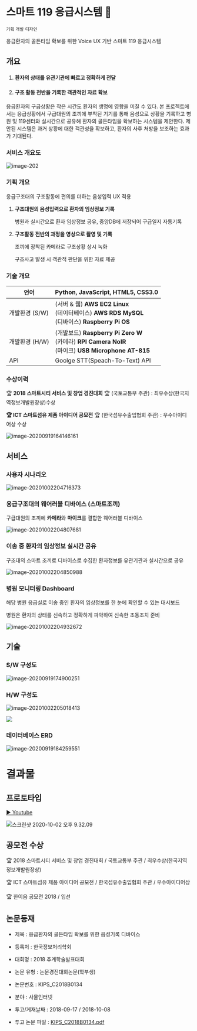

# 스마트 119 응급시스템 🚨

`기획` `개발` `디자인` 

응급환자의 골든타임 확보를 위한 Voice UX 기반 스마트 119 응급시스템 

## 개요 

1. #### 환자의 상태를 유관기관에 빠르고 정확하게 전달

2. #### 구조 활동 전반을 기록한 객관적인 자료 확보

응급환자의 구급상황은 작은 시간도 환자의 생명에 영향을 미칠 수 있다. 본 프로젝트에서는 응급상황에서 구급대원의 조끼에 부착된 기기를 통해 음성으로 상황을 기록하고 병원 및 119센터와 실시간으로 공유해 환자의 골든타임을 확보하는 시스템을 제안한다. 제안된 시스템은 과거 상황에 대한 객관성을 확보하고, 환자의 사후 처방을 보조하는 효과가 기대된다.

### 서비스 개요도

![image-202](md-images/image-202.png)

### 기획 개요

응급구조대의 구조활동에 편의를 더하는 음성입력 UX 적용

1. **구조대원의 음성입력으로 환자의 임상정보 기록**

   병원과 실시간으로 환자 임상정보 공유, 중앙DB에 저장되어 구급일지 자동기록

2. **구조활동 전반의 과정을 영상으로 촬영 및 기록**

   조끼에 장착된 카메라로 구조상황 상시 녹화

   구조사고 발생 시 객관적 판단을 위한 자료 제공

### 기술 개요

| 언어           | Python, JavaScript, HTML5, CSS3.0                            |
| -------------- | ------------------------------------------------------------ |
| 개발환경 (S/W) | (서버 & 웹) **AWS EC2 Linux**<br>(데이터베이스) **AWS RDS MySQL**<br>(디바이스) **Raspberry Pi OS** |
| 개발환경 (H/W) | (개발보드) **Raspberry Pi Zero W**<br>(카메라) **RPI Camera NoIR**<br>(마이크) **USB Microphone AT-815** |
| API            | Goolge STT(Speach-To-Text) API                               |

### 수상이력

🏆 **2018 스마트시티 서비스 및 창업  경진대회** 🏆 (국토교통부 주관) : 최우수상(한국지역정보개발원장상)수상

**🏆 ICT 스마트섬유 제품 아이디어  공모전** 🏆 (한국섬유수출입협회 주관) : 우수아이디어상 수상



![image-20200919164146161](md-images/image-20200919164146161.png)



## 서비스

### 사용자 시나리오

![image-20201002204716373](md-images/image-20201002204716373.png)



### 응급구조대의 웨어러블 디바이스 (스마트조끼)

구급대원의 조끼에 **카메라**와 **마이크**를 결합한 웨어러블 디바이스

![image-20201002204807681](md-images/image-20201002204807681.png)



### 이송 중 환자의 임상정보 실시간 공유

구조대의 스마트 조끼로 디바이스로 수집한 환자정보를 유관기관과 실시간으로 공유

![image-20201002204850988](md-images/image-20201002204850988.png)



### 병원 모니터링 Dashboard

해당 병원 응급실로 이송 중인 환자의 임상정보를 한 눈에 확인할 수 있는 대시보드

병원은 환자의 상태를 신속하고 정확하게 파악하여 신속한 초동조치 준비

![image-20201002204932672](md-images/image-20201002204932672.png)

## 기술

### S/W 구성도

![image-20200919174900251](md-images/image-20200919174900251.png)



### H/W 구성도

![image-20201002205018413](md-images/image-20201002205018413.png)

![](md-images/image-20201002205242113.png)

### 데이터베이스 ERD

![image-20200919184259551](md-images/image-20200919184259551.png)



# 결과물

## 프로토타입

[▶️ Youtube](https://youtu.be/WW7t_OEq-74)

![스크린샷 2020-10-02 오후 9.32.09](md-images/%E1%84%89%E1%85%B3%E1%84%8F%E1%85%B3%E1%84%85%E1%85%B5%E1%86%AB%E1%84%89%E1%85%A3%E1%86%BA%202020-10-02%20%E1%84%8B%E1%85%A9%E1%84%92%E1%85%AE%209.32.09.png)

## 공모전 수상

🏆 2018 스마트시티 서비스 및 창업 경진대회 / 국토교통부 주관 / 최우수상(한국지역정보개발원장상)

🏆 ICT 스마트섬유 제품 아이디어 공모전 / 한국섬유수출입협회 주관 / 우수아이디어상

🏆 한이음 공모전 2018 / 입선

## 논문등재

* 제목 : 응급환자의 골든타임 확보를 위한 음성기록 디바이스

* 등록처 : 한국정보처리학회

* 대회명 : 2018 추계학술발표대회

* 논문 유형 : 논문경진대회논문(학부생)

* 논문번호 : KIPS_C2018B0134

* 분야 : 사물인터넷

* 투고/게재날짜 : 2018-09-17 / 2018-10-08

* 투고 논문 파일 : [KIPS_C2018B0134.pdf](https://www.manuscriptlink.com/conferences/2018fall/download/10617/)

  